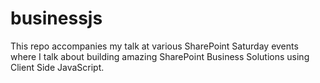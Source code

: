 # businessjs
This repo accompanies my talk at various SharePoint Saturday events where I talk about building amazing SharePoint Business Solutions using Client Side JavaScript.